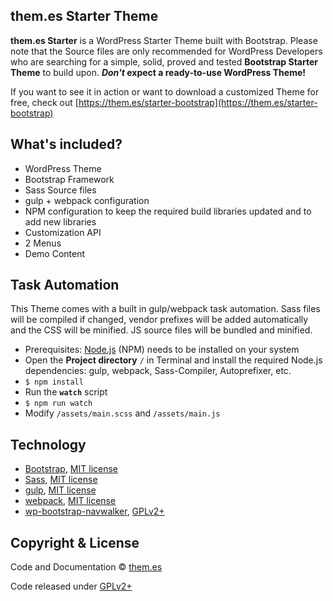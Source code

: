 ## them.es Starter Theme

**them.es Starter** is a WordPress Starter Theme built with Bootstrap. Please note that the Source files are only recommended for WordPress Developers who are searching for a simple, solid, proved and tested **Bootstrap Starter Theme** to build upon. **_Don't_ expect a ready-to-use WordPress Theme!**

If you want to see it in action or want to download a customized Theme for free, check out [https://them.es/starter-bootstrap](https://them.es/starter-bootstrap)


## What's included?
* WordPress Theme
* Bootstrap Framework
* Sass Source files
* gulp + webpack configuration
* NPM configuration to keep the required build libraries updated and to add new libraries
* Customization API
* 2 Menus
* Demo Content


## Task Automation
This Theme comes with a built in gulp/webpack task automation. Sass files will be compiled if changed, vendor prefixes will be added automatically and the CSS will be minified. JS source files will be bundled and minified.

* Prerequisites: [Node.js](https://nodejs.org) (NPM) needs to be installed on your system
* Open the **Project directory** `/` in Terminal and install the required Node.js dependencies: gulp, webpack, Sass-Compiler, Autoprefixer, etc.
* `$ npm install`
* Run the **`watch`** script
* `$ npm run watch`
* Modify `/assets/main.scss` and `/assets/main.js`


## Technology

* [Bootstrap](https://github.com/twbs/bootstrap), [MIT license](https://github.com/twbs/bootstrap/blob/master/LICENSE)
* [Sass](https://github.com/sass/sass), [MIT license](https://github.com/sass/sass/blob/stable/MIT-LICENSE)
* [gulp](https://github.com/gulpjs/gulp), [MIT license](https://github.com/gulpjs/gulp/blob/master/LICENSE)
* [webpack](https://github.com/webpack/webpack), [MIT license](https://github.com/webpack/webpack/blob/master/LICENSE)
* [wp-bootstrap-navwalker](https://github.com/twittem/wp-bootstrap-navwalker), [GPLv2+](https://github.com/twittem/wp-bootstrap-navwalker/blob/master/LICENSE.txt)


## Copyright & License

Code and Documentation &copy; [them.es](https://them.es)

Code released under [GPLv2+](https://www.gnu.org/licenses/gpl-2.0.html)
